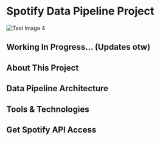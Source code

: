 # Spotify Data Pipeline Project

![Test Image 4](https://github.com/AdamChan-ML/Spotify-Data-Pipeline/images/spotify-logo.png)

## Working In Progress... (Updates otw)

## About This Project

## Data Pipeline Architecture

## Tools & Technologies

## Get Spotify API Access
